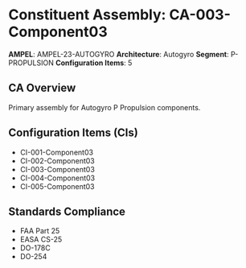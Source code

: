 # Constituent Assembly: CA-003-Component03

**AMPEL**: AMPEL-23-AUTOGYRO
**Architecture**: Autogyro
**Segment**: P-PROPULSION
**Configuration Items**: 5

## CA Overview
Primary assembly for Autogyro P Propulsion components.

## Configuration Items (CIs)
- CI-001-Component03
- CI-002-Component03
- CI-003-Component03
- CI-004-Component03
- CI-005-Component03

## Standards Compliance
- FAA Part 25
- EASA CS-25
- DO-178C
- DO-254
